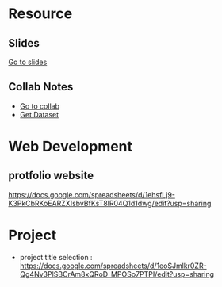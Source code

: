# Resource

## Slides
[Go to slides](Slides.md)


## Collab Notes
* [Go to collab](collab_notes.md)
* [Get Dataset](Dataset/)

# Web Development

## protfolio website
https://docs.google.com/spreadsheets/d/1ehsfLj9-K3PkCbRKoEARZXIsbvBfKsT8lR04Q1d1dwg/edit?usp=sharing

# Project
* project title selection : https://docs.google.com/spreadsheets/d/1eoSJmlkr0ZR-Qg4Nv3PlSBCrAm8xQRoD_MPOSo7PTPI/edit?usp=sharing
